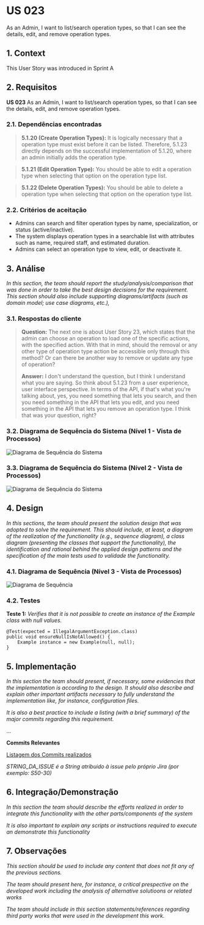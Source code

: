 # US 023

As an Admin, I want to list/search operation types, so that I can see the details,
edit, and remove operation types.

## 1. Context

This User Story was introduced in Sprint A

## 2. Requisitos


**US 023** As an Admin, I want to list/search operation types, so that I can see the details,
edit, and remove operation types.

### 2.1. Dependências encontradas
> **5.1.20 (Create Operation Types):**  It is logically necessary that a operation type must exist before it can be listed. Therefore, 5.1.23 directly depends on the successful implementation of 5.1.20, where an admin initially adds the operation type.

> **5.1.21 (Edit Operation Type):**  You should be able to edit a operation type when selecting that option on the operation type list.

> **5.1.22 (Delete Operation Types):**  You should be able to delete a operation type when selecting that option on the operation type list.

### 2.2. Critérios de aceitação


* Admins can search and filter operation types by name, specialization, or status
(active/inactive).
* The system displays operation types in a searchable list with attributes such as name, required
staff, and estimated duration.
* Admins can select an operation type to view, edit, or deactivate it.



## 3. Análise

*In this section, the team should report the study/analysis/comparison that was done in order to take the best design decisions for the requirement. This section should also include supporting diagrams/artifacts (such as domain model; use case diagrams, etc.),*

### 3.1. Respostas do cliente


>   **Question:** The next one is about User Story 23, which states that the admin can choose an operation to load one of the specific actions, with the specified action. With that in mind, should the removal or any other type of operation type action be accessible only through this method? Or can there be another way to remove or update any type of operation?
>
>   **Answer:** I don't understand the question, but I think I understand what you are saying. So think about 5.1.23 from a user experience, user interface perspective. In terms of the API, if that's what you're talking about, yes, you need something that lets you search, and then you need something in the API that lets you edit, and you need something in the API that lets you remove an operation type. I think that was your question, right?



### 3.2. Diagrama de Sequência do Sistema (Nível 1 - Vista de Processos)

![Diagrama de Sequência do Sistema](IMG/system-sequence-diagram-level-1.svg)

### 3.3. Diagrama de Sequência do Sistema (Nível 2 - Vista de Processos)

![Diagrama de Sequência do Sistema](IMG/system-sequence-diagram-level-2.svg)

## 4. Design

*In this sections, the team should present the solution design that was adopted to solve the requirement. This should include, at least, a diagram of the realization of the functionality (e.g., sequence diagram), a class diagram (presenting the classes that support the functionality), the identification and rational behind the applied design patterns and the specification of the main tests used to validade the functionality.*

### 4.1. Diagrama de Sequência (Nível 3 - Vista de Processos)

![Diagrama de Sequência](IMG/sequence-diagram-level-3.svg)

### 4.2. Testes

**Teste 1:** *Verifies that it is not possible to create an instance of the Example class with null values.*

```
@Test(expected = IllegalArgumentException.class)
public void ensureNullIsNotAllowed() {
    Example instance = new Example(null, null);
}
```

## 5. Implementação

*In this section the team should present, if necessary, some evidencies that the implementation is according to the design. It should also describe and explain other important artifacts necessary to fully understand the implementation like, for instance, configuration files.*

*It is also a best practice to include a listing (with a brief summary) of the major commits regarding this requirement.*

...

**Commits Relevantes**

[Listagem dos Commits realizados](https://1191296gg.atlassian.net/browse/STRING_DA_ISSUE)

*STRING_DA_ISSUE é a String atribuido à issue pelo próprio Jira (por exemplo: S50-30)*

## 6. Integração/Demonstração

*In this section the team should describe the efforts realized in order to integrate this functionality with the other parts/components of the system*

*It is also important to explain any scripts or instructions required to execute an demonstrate this functionality*

## 7. Observações

*This section should be used to include any content that does not fit any of the previous sections.*

*The team should present here, for instance, a critical prespective on the developed work including the analysis of alternative solutioons or related works*

*The team should include in this section statements/references regarding third party works that were used in the development this work.*